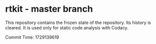 # rtkit - master branch

This repository contains the frozen state of the repository.
Its history is cleared. It is used only for static code
analysis with Codacy.

Commit Time: 1729139619